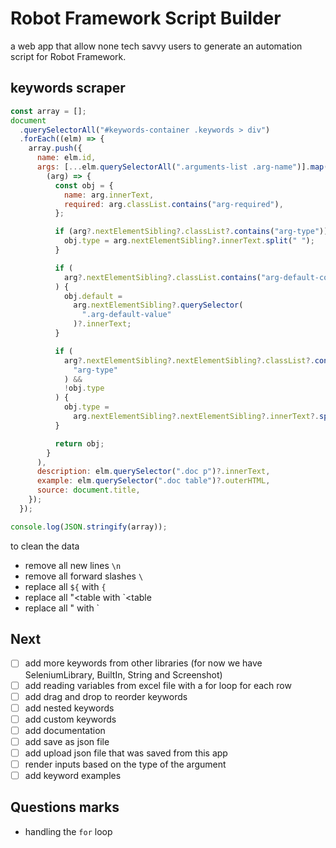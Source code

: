 # Robot Framework Script Builder

a web app that allow none tech savvy users to generate an automation script for Robot Framework.

## keywords scraper

```js
const array = [];
document
  .querySelectorAll("#keywords-container .keywords > div")
  .forEach((elm) => {
    array.push({
      name: elm.id,
      args: [...elm.querySelectorAll(".arguments-list .arg-name")].map(
        (arg) => {
          const obj = {
            name: arg.innerText,
            required: arg.classList.contains("arg-required"),
          };

          if (arg?.nextElementSibling?.classList?.contains("arg-type")) {
            obj.type = arg.nextElementSibling?.innerText.split(" ");
          }

          if (
            arg?.nextElementSibling?.classList.contains("arg-default-container")
          ) {
            obj.default =
              arg.nextElementSibling?.querySelector(
                ".arg-default-value"
              )?.innerText;
          }

          if (
            arg?.nextElementSibling?.nextElementSibling?.classList?.contains(
              "arg-type"
            ) &&
            !obj.type
          ) {
            obj.type =
              arg.nextElementSibling?.nextElementSibling?.innerText?.split(" ");
          }

          return obj;
        }
      ),
      description: elm.querySelector(".doc p")?.innerText,
      example: elm.querySelector(".doc table")?.outerHTML,
      source: document.title,
    });
  });

console.log(JSON.stringify(array));
```

to clean the data

- remove all new lines `\n`
- remove all forward slashes `\`
- replace all `${` with `{`
- replace all "<table with `<table
- replace all </table>" with </table>`

## Next

- [ ] add more keywords from other libraries (for now we have SeleniumLibrary, BuiltIn, String and Screenshot)
- [ ] add reading variables from excel file with a for loop for each row
- [ ] add drag and drop to reorder keywords
- [ ] add nested keywords
- [ ] add custom keywords
- [ ] add documentation
- [ ] add save as json file
- [ ] add upload json file that was saved from this app
- [ ] render inputs based on the type of the argument
- [ ] add keyword examples

## Questions marks

- handling the `for` loop
